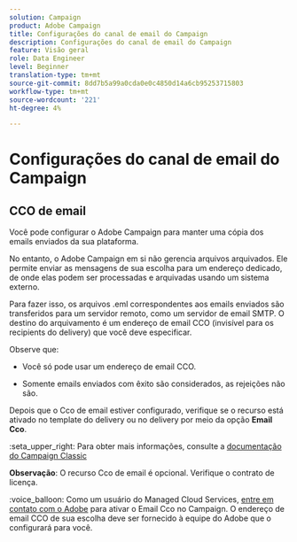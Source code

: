 ```yaml
---
solution: Campaign
product: Adobe Campaign
title: Configurações do canal de email do Campaign
description: Configurações do canal de email do Campaign
feature: Visão geral
role: Data Engineer
level: Beginner
translation-type: tm+mt
source-git-commit: 8dd7b5a99a0cda0e0c4850d14a6cb95253715803
workflow-type: tm+mt
source-wordcount: '221'
ht-degree: 4%

---
```


# Configurações do canal de email do Campaign

## CCO de email

Você pode configurar o Adobe Campaign para manter uma cópia dos emails enviados da sua plataforma.

No entanto, o Adobe Campaign em si não gerencia arquivos arquivados. Ele permite enviar as mensagens de sua escolha para um endereço dedicado, de onde elas podem ser processadas e arquivadas usando um sistema externo.

Para fazer isso, os arquivos .eml correspondentes aos emails enviados são transferidos para um servidor remoto, como um servidor de email SMTP. O destino do arquivamento é um endereço de email CCO (invisível para os recipients do delivery) que você deve especificar.

Observe que:

* Você só pode usar um endereço de email CCO.

* Somente emails enviados com êxito são considerados, as rejeições não são.

Depois que o Cco de email estiver configurado, verifique se o recurso está ativado no template do delivery ou no delivery por meio da opção **Email Cco**.

:seta_upper_right: Para obter mais informações, consulte a [documentação do Campaign Classic](https://experienceleague.adobe.com/docs/campaign-classic/using/sending-messages/sending-emails/sending-an-email/email-parameters.html?lang=en#email-bcc)

**Observação**: O recurso Cco de email é opcional. Verifique o contrato de licença.

:voice_balloon: Como um usuário do Managed Cloud Services, [entre em contato com o Adobe](../start/support.md#support) para ativar o Email Cco no Campaign. O endereço de email CCO de sua escolha deve ser fornecido à equipe do Adobe que o configurará para você.